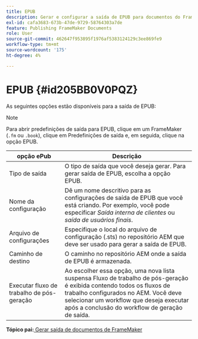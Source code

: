```yaml
---
title: EPUB
description: Gerar e configurar a saída de EPUB para documentos do FrameMaker nos Guias do AEM.
exl-id: cafa3683-673b-47de-9729-58764303a7de
feature: Publishing FrameMaker Documents
role: User
source-git-commit: 462647f953895f1976af5383124129c3ee869fe9
workflow-type: tm+mt
source-wordcount: '175'
ht-degree: 4%

---
```


# EPUB {#id205BB0V0PQZ}

As seguintes opções estão disponíveis para a saída de EPUB:

>[!NOTE]
>
> Para abrir predefinições de saída para EPUB, clique em um FrameMaker \(`.fm` ou `.book`\), clique em Predefinições de saída e, em seguida, clique na opção EPUB.

| opção ePub | Descrição |
|-----------|-----------|
| Tipo de saída | O tipo de saída que você deseja gerar. Para gerar saída de EPUB, escolha a opção EPUB. |
| Nome da configuração | Dê um nome descritivo para as configurações de saída de EPUB que você está criando. Por exemplo, você pode especificar *Saída interna de clientes* ou *saída de usuários finais*. |
| Arquivo de configurações | Especifique o local do arquivo de configuração \(.sts\) no repositório AEM que deve ser usado para gerar a saída de EPUB. |
| Caminho de destino | O caminho no repositório AEM onde a saída de EPUB é armazenada. |
| Executar fluxo de trabalho de pós-geração | Ao escolher essa opção, uma nova lista suspensa Fluxo de trabalho de pós-geração é exibida contendo todos os fluxos de trabalho configurados no AEM. Você deve selecionar um workflow que deseja executar após a conclusão do workflow de geração de saída. |

**Tópico pai:**[ Gerar saída de documentos de FrameMaker](fm-output-generatation.md)
